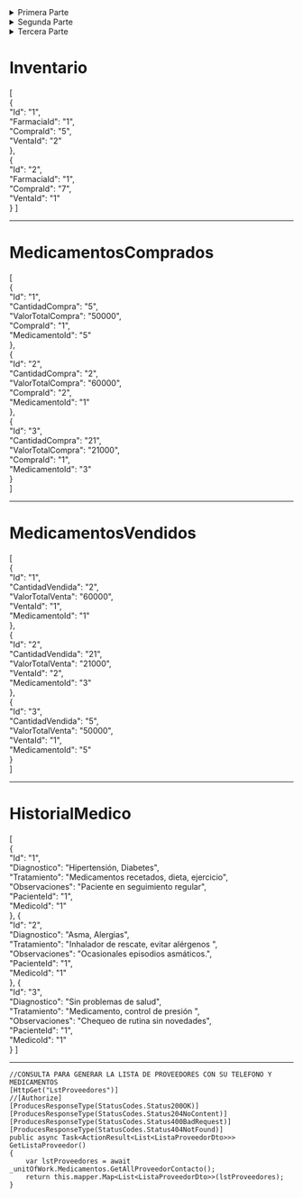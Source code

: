 <details>
<summary>Primera Parte</summary>

# CargoEmpleado
[  
  {  
    "Id": "1",  
    "Nombre": "Medico"  
  },  
  {  
    "Id": "2",  
    "Nombre": "Farmaceutico"  
  },  
  {  
    "Id": "3",  
    "Nombre": "Cajero"  
  },  
  {  
    "Id": "4",  
    "Nombre": "Repartidor"  
  },  
  {  
    "Id": "5",  
    "Nombre": "Contador"  
  }  
]  

---

# CategoriaMedicamento
[  
  {    
    "Id": "1",    
    "Nombre": "Analgesico"    
  },  
  {  
    "Id": "2",  
    "Nombre": "Antiinflamatorio"  
  },
  {  
    "Id": "3",  
    "Nombre": "Antibiotico"  
  },  
  {  
    "Id": "4",  
    "Nombre": "Antiulceroso"  
  } 
]

---

# EstadoCita
[
  {  
    "Id": "1",  
    "Nombre": "Programada"  
  },  
  {  
    "Id": "2",  
    "Nombre": "Confirmada"  
  },  
  {  
    "Id": "3",  
    "Nombre": "No confirmada"  
  },  
  {  
    "Id": "4",  
    "Nombre": "Cancelada"  
  },  
  {  
    "Id": "5",  
    "Nombre": "Atendida"  
  },  
  {  
    "Id": "6",  
    "Nombre": "En espera"  
  },  
  {  
    "Id": "7",  
    "Nombre": "Reprogramada"  
  },  
  {  
    "Id": "8",  
    "Nombre": "Rechazada"  
  }   
]

---

# Farmacia
[  
  {  
    "Id": "1",   
    "NombreFarmacia": "FarmacooParte2",  
    "Propietario":"Sicer Andres Brito Gutierrez",  
    "FechaInauguracion":"2023-09-25",  
    "NumeroContacto":"3208818203",  
    "URLSitioWeb":"https://github.com/SicerBrito"  
  }  
]   

---

# Genero

[  
  {    
    "Id": "1",    
    "Nombre": "Masculino"  
  },  
  {  
    "Id": "2",  
    "Nombre": "Femenino"  
  },  
  {  
    "Id": "3",  
    "Nombre": "Otro"  
  },  
  {  
    "Id": "4",  
    "Nombre": "Helicoptero"  
  },  
  {  
    "Id": "5",  
    "Nombre": "Prefiero no decirlo"  
  }  
]  

---

# MetodoDePago

[
  {  
    "Id": "1",  
    "Nombre": "Tarjeta de credito"  
  },
  {  
    "Id": "2",  
    "Nombre": "Tarjeta de debito"  
  },
  {  
    "Id": "3",  
    "Nombre": "Efectivo"  
  },
  {  
    "Id": "4",  
    "Nombre": "Cheque"  
  },
  {  
    "Id": "5",  
    "Nombre": "Transferencia bancaria"  
  }
]

---

# Pais
[
  {  
    "Id": "1",  
    "Nombre": "Estados Unidos"  
  },
  {  
    "Id": "2",  
    "Nombre": "Canada"  
  },
  {  
    "Id": "3",  
    "Nombre": "Mexico"  
  },
  {  
    "Id": "4",  
    "Nombre": "Europa"  
  },
  {  
    "Id": "5",  
    "Nombre": "Asia"  
  },
  {  
    "Id": "6",  
    "Nombre": "Africa"  
  },
  {  
    "Id": "7",  
    "Nombre": "Oceania"  
  },
  {  
    "Id": "8",  
    "Nombre": "Australia"  
  },
  {  
    "Id": "9",  
    "Nombre": "Brasil"  
  },
  {  
    "Id": "10",  
    "Nombre": "China"  
  },
  {  
    "Id": "11",  
    "Nombre": "India"  
  },
  {  
    "Id": "12",  
    "Nombre": "Indonesia"  
  },
  {  
    "Id": "13",  
    "Nombre": "Japon"  
  },
  {  
    "Id": "14",  
    "Nombre": "Marruecos"  
  },
  {  
    "Id": "15",  
    "Nombre": "Nigeria"  
  },
  {  
    "Id": "16",  
    "Nombre": "Rusia"  
  },
  {  
    "Id": "17",  
    "Nombre": "Sudafrica"  
  },
  {  
    "Id": "18",  
    "Nombre": "Tailandia"  
  },
  {  
    "Id": "19",  
    "Nombre": "Argentina"  
  },
  {  
    "Id": "20",  
    "Nombre": "Austria"  
  },
  {  
    "Id": "21",  
    "Nombre": "Belgica"  
  },
  {  
    "Id": "22",  
    "Nombre": "Bulgaria"  
  },
  {  
    "Id": "23",  
    "Nombre": "Chile"  
  },
  {  
    "Id": "24",  
    "Nombre": "Colombia"  
  },
  {  
    "Id": "25",  
    "Nombre": "Costa Rica"  
  }
]

---

# Presentacion
[
  {  
    "Id": "1",  
    "Descripcion": "Caja de 30 tabletas"  
  },
  {  
    "Id": "2",  
    "Descripcion": "Botella de 100 capsulas"  
  },
  {  
    "Id": "3",  
    "Descripcion": "Caja de 50 tabletas"  
  },
  {  
    "Id": "4",  
    "Descripcion": "Botella de 30 capsulas"  
  },
  {  
    "Id": "5",  
    "Descripcion": "Caja de 60 capsulas"  
  }
]

---

# Proveedor

[
  {  
    "Id": "1",  
    "Nombres": "Nombres Proveedor A",  
    "Apellidos": "Apellido Proveedor A",  
    "NroContacto": "3208818203"  
  },
  {  
    "Id": "2",  
    "Nombres": "Nombres Proveedor B",  
    "Apellidos": "Apellido Proveedor B",  
    "NroContacto": "3208818203" 
  },
  {  
    "Id": "3",  
    "Nombres": "Nombres Proveedor C",  
    "Apellidos": "Apellido Proveedor C",  
    "NroContacto": "3208818203" 
  },
  {  
    "Id": "4",  
    "Nombres": "Nombres Proveedor D",  
    "Apellidos": "Apellido Proveedor D",  
    "NroContacto": "3208818203" 
  },
  {  
    "Id": "5",  
    "Nombres": "ProveedorA",  
    "Apellidos": "ApellidoA",  
    "NroContacto": "3208818203" 
  }
]

---

# TipoDireccion

[
  {  
    "Id": "1",  
    "Nombre": "Residencial"  
  },
  {
    "Id": "2",  
    "Nombre": "Distrital"  
  },
  {  
    "Id": "3",  
    "Nombre": "Oficina Principal"  
  },
  {  
    "Id": "4",  
    "Nombre": "Comercial"  
  }
]

---

# TipoMedicamento

[
  {  
    "Id": "1",  
    "Nombre": "Tableta"  
  },
  {  
    "Id": "2",  
    "Nombre": "Capsula"  
  }
]

---


# TipoVia

[
  {  
    "Id": "1",  
    "Nombre": "Calle",  
    "Abreviatura": "Cal"
  },
  {  
    "Id": "2",  
    "Nombre": "Avenida",  
    "Abreviatura": "Av"
  },
  {  
    "Id": "3",  
    "Nombre": "Boulevard",  
    "Abreviatura": "Blvd"
  },
  {  
    "Id": "4",  
    "Nombre": "Carretera",  
    "Abreviatura": "Carr"
  },
  {  
    "Id": "5",  
    "Nombre": "Paseo",  
    "Abreviatura": "Pso"
  },
  {  
    "Id": "6",  
    "Nombre": "Camino",  
    "Abreviatura": "Cam"
  },
  {  
    "Id": "7",  
    "Nombre": "Plaza",  
    "Abreviatura": "Plz"
  },
  {  
    "Id": "8",  
    "Nombre": "Via",  
    "Abreviatura": "Via"
  }
]

---

# Usuario

INSERT INTO `Usuario`(`Id_Usuario`,`Username`,`Email`,`Password`) VALUES(1,'Sicer Brito','britodelgado514@gmail.com','123456');

INSERT INTO `Usuario`(`Id_Usuario`,`Username`,`Email`,`Password`) VALUES(2,'Angelica Morales','angedeveloper@gmail.com','123');

---

# Rol

INSERT INTO `Rol`(`Id_Rol`,`NombreRol`) VALUES(1,'Administrador');

INSERT INTO `Rol`(`Id_Rol`,`NombreRol`) VALUES(2,'Gerente');

INSERT INTO `Rol`(`Id_Rol`,`NombreRol`) VALUES(3,'Empleado');

---

# UsuarioRol

INSERT INTO `UsuarioRol`(`Id_UsuarioRol`,`Usuario_Id`,`Rol_Id`) VALUES(1,1,1);

INSERT INTO `UsuarioRol`(`Id_UsuarioRol`,`Usuario_Id`,`Rol_Id`) VALUES(2,2,3);

---

</details>


<details>
<summary>Segunda Parte</summary>



# Empleado

[  
  {  
    "Id": "1",  
    "Nombres": "Juan David",  
    "Apellidos": "Perez Numa",  
    "Sueldo": "5000000",  
    "FechaContratacion": "2023-09-24",  
    "FarmaciaId": "1",  
    "CargoId": "1"  
  },  
  {  
    "Id": "2",  
    "Nombres": "Konny Liseth",  
    "Apellidos": "Alucema Torres",  
    "Sueldo": "2000000",  
    "FechaContratacion": "2024-09-11",  
    "FarmaciaId": "1",  
    "CargoId": "1"  
  },  
  {  
    "Id": "3",  
    "Nombres": "Maria Angelica",  
    "Apellidos": "Morales Silva",  
    "Sueldo": "2200000",  
    "FechaContratacion": "2024-03-18",  
    "FarmaciaId": "1",  
    "CargoId": "2"  
  }  
]  

---

# Departamento

[  
  {  
    "Id": "1",  
    "Nombre": "Putumayo",  
    "PaisId": "24" 
  },  
  {  
    "Id": "2",  
    "Nombre": "Huila",  
    "PaisId": "24" 
  },  
  {  
    "Id": "3",  
    "Nombre": "La Guajira",  
    "PaisId": "24" 
  },  
  {  
    "Id": "4",  
    "Nombre": "Magdalena",  
    "PaisId": "24" 
  },  
  {  
    "Id": "5",  
    "Nombre": "Meta",  
    "PaisId": "24" 
  },  
  {  
    "Id": "6",  
    "Nombre": "Santander",  
    "PaisId": "24" 
  }  
]  

---

# Ciudad

[  
  {  
    "Id": "1",  
    "Nombre": "Bogota",  
    "DepartamentoId": "6" 
  },  
  {  
    "Id": "2",  
    "Nombre": "Medellin",  
    "DepartamentoId": "2" 
  },  
  {  
    "Id": "3",  
    "Nombre": "Cartagena",  
    "DepartamentoId": "4" 
  },  
  {
    "Id": "4",  
    "Nombre": "Cali",  
    "DepartamentoId": "1" 
  },  
  {  
    "Id": "5",  
    "Nombre": "Barranquilla",  
    "DepartamentoId": "2" 
  },  
  {  
    "Id": "6",  
    "Nombre": "Santa Marta",  
    "DepartamentoId": "4" 
  },  
  {  
    "Id": "7",  
    "Nombre": "Bucaramanga",  
    "DepartamentoId": "6" 
  }  
]  

---

# Compra

[  
  {  
    "Id": "1",  
    "NumeroFactura": "1112245",  
    "FechaCompra": "2023-02-04",
    "ProveedorId": "1",
    "MetodoDePagoId": "2"  
  },  
  {  
    "Id": "2",  
    "NumeroFactura": "324324234",  
    "FechaCompra": "2023-05-24",
    "ProveedorId": "2",
    "MetodoDePagoId": "3" 
  },  
  {  
    "Id": "3",  
    "NumeroFactura": "3245435325",  
    "FechaCompra": "2023-12-01",
    "ProveedorId": "4",
    "MetodoDePagoId": "4" 
  },  
  {
    "Id": "4",  
    "NumeroFactura": "3453245435",  
    "FechaCompra": "2023-01-30",
    "ProveedorId": "3",
    "MetodoDePagoId": "1" 
  },  
  {  
    "Id": "5",  
    "NumeroFactura": "4343255",  
    "FechaCompra": "2023-06-11",
    "ProveedorId": "2",
    "MetodoDePagoId": "2" 
  },  
  {  
    "Id": "6",  
    "NumeroFactura": "345325345",  
    "FechaCompra": "2023-10-19",
    "ProveedorId": "1",
    "MetodoDePagoId": "3" 
  },  
  {  
    "Id": "7",  
    "NumeroFactura": "34523452345",  
    "FechaCompra": "2023-08-06",
    "ProveedorId": "2",
    "MetodoDePagoId": "4" 
  }  
]  

---

# Medicamento

[  
  {  
    "Id": "1",  
    "Nombre": "Aspirina",  
    "FechaExpiracion": "2024-08-31",
    "ValorUnidad": "2000",
    "TipoId": "1",  
    "CategoriaId": "1",  
    "PresentacionId": "2",  
    "ProveedorId": "2",  
    "Stock": "80"  
  },  
  {  
    "Id": "2",  
    "Nombre": "Ibuprofeno",  
    "FechaExpiracion": "2024-10-15",
    "ValorUnidad": "5000",
    "TipoId": "2",  
    "CategoriaId": "2",  
    "PresentacionId": "2",  
    "ProveedorId": "2",  
    "Stock": "20"  
  },  
  {  
    "Id": "3",  
    "Nombre": "Paracetamol",  
    "FechaExpiracion": "2023-12-31",
    "ValorUnidad": "1000",
    "TipoId": "1",  
    "CategoriaId": "1",  
    "PresentacionId": "2",  
    "ProveedorId": "2",  
    "Stock": "45"  
  },  
  {  
    "Id": "4",  
    "Nombre": "Amoxicilina",  
    "FechaExpiracion": "2024-09-30",
    "ValorUnidad": "3500",
    "TipoId": "2",  
    "CategoriaId": "3",  
    "PresentacionId": "2",  
    "ProveedorId": "2",  
    "Stock": "70"  
  },   
  {  
    "Id": "5",  
    "Nombre": "Omeprazol",  
    "FechaExpiracion": "2024-11-30",
    "ValorUnidad": "2200",
    "TipoId": "2",  
    "CategoriaId": "4",  
    "PresentacionId": "2",  
    "ProveedorId": "2",  
    "Stock": "10"  
  }  
]   

---

# Paciente

[  
  {  
    "Id": "1",  
    "Nombres": "Owell Andry",  
    "Apellidos": "Polanco Silva",  
    "NumeroContacto": "3221243579",  
    "FechaNacimiento": "2003-03-12",  
    "GeneroId": "1"  
  },  
  {  
    "Id": "2",  
    "Nombres": "Sherman Andres",  
    "Apellidos": "Torres Alvares",  
    "NumeroContacto": "6355050",  
    "FechaNacimiento": "2003-08-10",  
    "GeneroId": "1"  
  }  
]  

---

</details>


<details>
<summary>Tercera Parte</summary>

# Cita

[
  {
    "Id": "1",
    "FechaCita": "2023-10-21",
    "EstadoCitaId": "1",
    "MedicoId": "1",
    "UsuarioId": "2"
  },
  {
    "Id": "2",
    "FechaCita": "2023-10-21",
    "EstadoCitaId": "6",
    "MedicoId": "2",
    "UsuarioId": "1"
  }
]

---

# Direccion

[  
  {  
    "Id": "1",  
    "NombreDireccion": "Cristal Alto Casa 1 piso2 Peatonal",  
    "NroDireccion": "5",  
    "CodigoPostal": "680001",  
    "TipoDireccionId": "1",  
    "TipoViaId": "1",  
    "CiudadId": "7",  
    "FarmaciaId": "1"  
  },  
  {  
    "Id": "2",  
    "NombreDireccion": "Barrio Santa Ana",  
    "NroDireccion": "249",  
    "CodigoPostal": "680001",  
    "TipoDireccionId": "1",  
    "TipoViaId": "8",  
    "CiudadId": "7",  
    "FarmaciaId": "1"  
  }  
]  

---

# FormulaMedica

[  
  {  
    "Id": "1",  
    "FechaPrescripcion": "2023-09-02",  
    "PacienteId": "2",  
    "MedicoId": "2",  
    "Posologia": "Aspirina: 1 tableta diaria después de la comida",  
    "DuracionTratamiento": "30",  
    "Indicaciones": "Hipertension, Diabetes"  
  },  
  {  
    "Id": "2",  
    "FechaPrescripcion": "2023-10-25",  
    "PacienteId": "1",  
    "MedicoId": "2",  
    "Posologia": "Ventolin: 2 inhalaciones cuando sea necesario",  
    "DuracionTratamiento": "90",  
    "Indicaciones": "Chequeo de rutina"  
  }  
]  

---

*********************
//FALTAN ESTAS DOS
*********************

# FormulaMedicamentos

[  
  {  
    "Id": "1",  
    "FomulaMedicaId": "1",  
    "MedicamentoId": "4"  
  },  
  {  
    "Id": "2",  
    "FomulaMedicaId": "2",  
    "MedicamentoId": "1"  
  }, 
  {  
    "Id": "3",  
    "FomulaMedicaId": "2",  
    "MedicamentoId": "3"  
  }  
]  

---

# Venta

[  
  {  
    "Id": "1",  
    "NumeroFactura": "5363634231",  
    "FechaVenta": "2023-05-24",  
    "ClienteId": "1",  
    "VentaEmpleadoId": "2",  
    "MetodoDePagoId": "1"  
  },  
  {  
    "Id": "2",  
    "NumeroFactura": "473567356465",  
    "FechaVenta": "2023-02-04",  
    "ClienteId": "1",  
    "VentaEmpleadoId": "2",  
    "MetodoDePagoId": "1"  
  }  
]  

---

</details>


# Inventario

[  
  {  
    "Id": "1",  
    "FarmaciaId": "1",  
    "CompraId": "5",  
    "VentaId": "2"  
  },  
  {  
    "Id": "2",  
    "FarmaciaId": "1",  
    "CompraId": "7",  
    "VentaId": "1"  
  }
]  

---

# MedicamentosComprados

[  
  {  
    "Id": "1",  
    "CantidadCompra": "5",  
    "ValorTotalCompra": "50000",  
    "CompraId": "1",  
    "MedicamentoId": "5"  
  },  
  {  
    "Id": "2",  
    "CantidadCompra": "2",  
    "ValorTotalCompra": "60000",  
    "CompraId": "2",  
    "MedicamentoId": "1"  
  },  
  {  
    "Id": "3",  
    "CantidadCompra": "21",  
    "ValorTotalCompra": "21000",  
    "CompraId": "1",  
    "MedicamentoId": "3"  
  }  
]  

---

# MedicamentosVendidos

[  
  {  
    "Id": "1",  
    "CantidadVendida": "2",  
    "ValorTotalVenta": "60000",  
    "VentaId": "1",  
    "MedicamentoId": "1"  
  },  
  {  
    "Id": "2",  
    "CantidadVendida": "21",  
    "ValorTotalVenta": "21000",  
    "VentaId": "2",  
    "MedicamentoId": "3"  
  },  
  {  
    "Id": "3",  
    "CantidadVendida": "5",  
    "ValorTotalVenta": "50000",  
    "VentaId": "1",  
    "MedicamentoId": "5"  
  }  
]  

---

# HistorialMedico

[  
  {  
    "Id": "1",  
    "Diagnostico": "Hipertensión, Diabetes",  
    "Tratamiento": "Medicamentos recetados, dieta, ejercicio",  
    "Observaciones": "Paciente en seguimiento regular",  
    "PacienteId": "1",  
    "MedicoId": "1"  
  }, 
  {  
    "Id": "2",  
    "Diagnostico": "Asma, Alergias",  
    "Tratamiento": "Inhalador de rescate, evitar alérgenos ",  
    "Observaciones": "Ocasionales episodios asmáticos.",  
    "PacienteId": "1",  
    "MedicoId": "1"  
  },
  {  
    "Id": "3",  
    "Diagnostico": "Sin problemas de salud",  
    "Tratamiento": "Medicamento, control de presión ",  
    "Observaciones": "Chequeo de rutina sin novedades",  
    "PacienteId": "1",  
    "MedicoId": "1"  
  } 
]  

---


    //CONSULTA PARA GENERAR LA LISTA DE PROVEEDORES CON SU TELEFONO Y MEDICAMENTOS
    [HttpGet("LstProveedores")]
    //[Authorize]
    [ProducesResponseType(StatusCodes.Status200OK)]
    [ProducesResponseType(StatusCodes.Status204NoContent)]
    [ProducesResponseType(StatusCodes.Status400BadRequest)]
    [ProducesResponseType(StatusCodes.Status404NotFound)]
    public async Task<ActionResult<List<ListaProveedorDto>>> GetListaProveedor()
    {
        var lstProveedores = await _unitOfWork.Medicamentos.GetAllProveedorContacto();
        return this.mapper.Map<List<ListaProveedorDto>>(lstProveedores);
    }